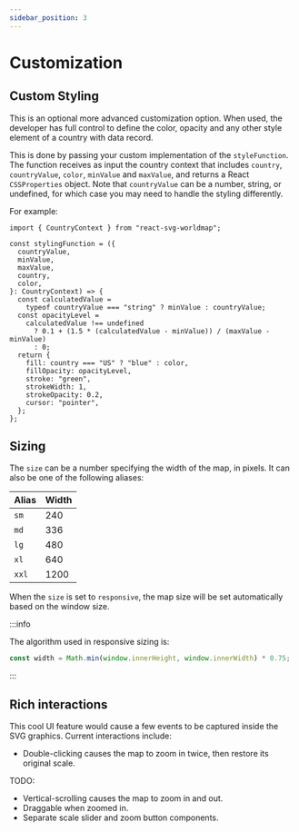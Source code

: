```yaml
---
sidebar_position: 3
---
```


# Customization

## Custom Styling

This is an optional more advanced customization option. When used, the developer has full control to define the color, opacity and any other style element of a country with data record.

This is done by passing your custom implementation of the `styleFunction`. The function receives as input the country context that includes `country`, `countryValue`, `color`, `minValue` and `maxValue`, and returns a React `CSSProperties` object. Note that `countryValue` can be a number, string, or undefined, for which case you may need to handle the styling differently.

For example:

```tsx
import { CountryContext } from "react-svg-worldmap";

const stylingFunction = ({
  countryValue,
  minValue,
  maxValue,
  country,
  color,
}: CountryContext) => {
  const calculatedValue =
    typeof countryValue === "string" ? minValue : countryValue;
  const opacityLevel =
    calculatedValue !== undefined
      ? 0.1 + (1.5 * (calculatedValue - minValue)) / (maxValue - minValue)
      : 0;
  return {
    fill: country === "US" ? "blue" : color,
    fillOpacity: opacityLevel,
    stroke: "green",
    strokeWidth: 1,
    strokeOpacity: 0.2,
    cursor: "pointer",
  };
};
```

## Sizing

The `size` can be a number specifying the width of the map, in pixels. It can also be one of the following aliases:

| Alias | Width |
| ----- | ----- |
| `sm`  | 240   |
| `md`  | 336   |
| `lg`  | 480   |
| `xl`  | 640   |
| `xxl` | 1200  |

When the `size` is set to `responsive`, the map size will be set automatically based on the window size.

:::info

The algorithm used in responsive sizing is:

```js
const width = Math.min(window.innerHeight, window.innerWidth) * 0.75;
```

:::

## Rich interactions

This cool UI feature would cause a few events to be captured inside the SVG graphics. Current interactions include:

- Double-clicking causes the map to zoom in twice, then restore its original scale.

TODO:

- Vertical-scrolling causes the map to zoom in and out.
- Draggable when zoomed in.
- Separate scale slider and zoom button components.
